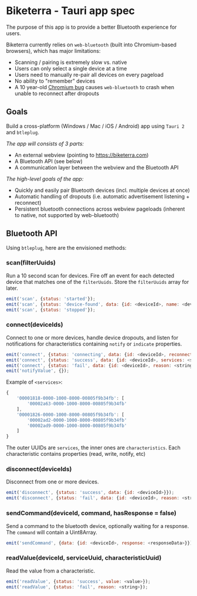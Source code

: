 # Biketerra - Tauri app spec

The purpose of this app is to provide a better Bluetooth experience for users.

Biketerra currently relies on `web-bluetooth` (built into Chromium-based browsers), which has major limitations:

* Scanning / pairing is extremely slow vs. native
* Users can only select a single device at a time
* Users need to manually re-pair all devices on every pageload
* No ability to "remember" devices
* A 10 year-old [Chromium bug](https://issues.chromium.org/issues/40502943) causes `web-bluetooth` to crash when unable to reconnect after dropouts

## Goals

Build a cross-platform (Windows / Mac / iOS / Android) app using `Tauri 2` and `btleplug`.

*The app will consists of 3 parts:*

* An external webview (pointing to https://biketerra.com)
* A Bluetooth API (see below)
* A communication layer between the webview and the Bluetooth API

*The high-level goals of the app:*

* Quickly and easily pair Bluetooth devices (incl. multiple devices at once)
* Automatic handling of dropouts (i.e. automatic advertisement listening + reconnect)
* Persistent bluetooth connections across webview pageloads (inherent to native, not supported by web-bluetooth)

## Bluetooth API

Using `btleplug`, here are the envisioned methods:

### scan(filterUuids)

Run a 10 second scan for devices. Fire off an event for each detected device that matches one of the `filterUuids`. Store the `filterUuids` array for later.

```js
emit('scan', {status: 'started'});
emit('scan', {status: 'device-found', data: {id: <deviceId>, name: <deviceName>}});
emit('scan', {status: 'stopped'});
```

### connect(deviceIds)

Connect to one or more devices, handle device dropouts, and listen for notifications for characteristics containing `notify` or `indicate` properties.

```js
emit('connect', {status: 'connecting', data: {id: <deviceId>, reconnecting: false}}); // reconnecting = dropout handling
emit('connect', {status: 'success', data: {id: <deviceId>, services: <services>}});
emit('connect', {status: 'fail', data: {id: <deviceId>, reason: <string>}});
emit('notifyValue', {});
```

Example of `<services>`:

```js
{
    '00001818-0000-1000-8000-00805f9b34fb': [
        '00002a63-0000-1000-8000-00805f9b34fb'
    ],
    '00001826-0000-1000-8000-00805f9b34fb': [
        '00002ad2-0000-1000-8000-00805f9b34fb'
        '00002ad9-0000-1000-8000-00805f9b34fb'
    ]
}
```

The outer UUIDs are `services`, the inner ones are `characteristics`. Each characteristic contains properties (read, write, notify, etc)

### disconnect(deviceIds)

Disconnect from one or more devices.

```js
emit('disconnect', {status: 'success', data: {id: <deviceId>}});
emit('disconnect', {status: 'fail', data: {id: <deviceId>, reason: <string>}});
```

### sendCommand(deviceId, command, hasResponse = false)

Send a command to the bluetooth device, optionally waiting for a response. The `command` will contain a Uint8Array.

```js
emit('sendCommand', {data: {id: <deviceId>, response: <responseData>}});
```

### readValue(deviceId, serviceUuid, characteristicUuid)

Read the value from a characteristic.

```js
emit('readValue', {status: 'success', value: <value>});
emit('readValue', {status: 'fail', reason: <string>});
```

